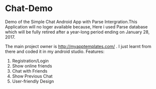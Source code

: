 # Chat-Demo
Demo of the Simple Chat Android App with Parse Intergration.This Application will no loger available because, Here i used Parse database which
will be fully retired after a year-long period ending on January 28, 2017.

The main project owner is http://myapptemplates.com/ . I just learnt from there and coded it in my android studio.
Features:
1. Registration/Login  
2. Show online friends
3. Chat with Friends
4. Show Previous Chat
5. User-friendly Design
